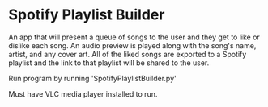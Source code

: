 # Spotify Playlist Builder
An app that will present a queue of songs to the user and they get to like or dislike each song. An audio preview is played along with the song's name, artist, and any cover art. All of the liked songs are exported to a Spotify playlist and the link to that playlist will be shared to the user.


Run program by running 'SpotifyPlaylistBuilder.py'

Must have VLC media player installed to run.

